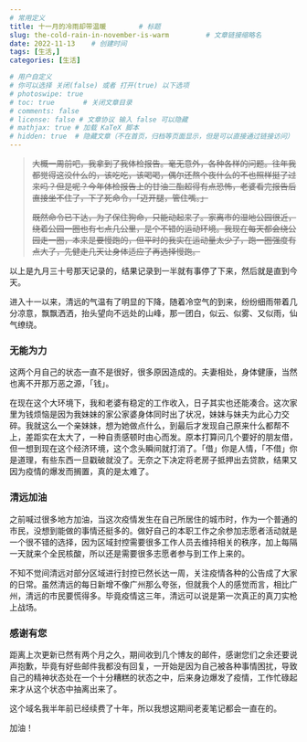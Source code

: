 ```yaml
---
# 常用定义
title: 十一月的冷雨却带温暖        # 标题
slug: the-cold-rain-in-november-is-warm         # 文章链接缩略名
date: 2022-11-13    # 创建时间
tags: [生活,]
categories: [生活]

# 用户自定义
# 你可以选择 关闭(false) 或者 打开(true) 以下选项
# photoswipe: true
# toc: true       # 关闭文章目录
# comments: false
# license: false # 文章协议 输入 false 可以隐藏
# mathjax: true # 加载 KaTeX 脚本
# hidden: true  # 隐藏文章（不在首页，归档等页面显示，但是可以直接通过链接访问）
---
```


> ~~大概一周前吧，我拿到了我体检报告。毫无意外，各种各样的问题。往年我都觉得这没什么的，该吃吃，该喝喝，偶尔还熬个夜什么的不也照样挺了过来吗？但是呢？今年体检报告上的甘油三酯超得有点恐怖，老婆看完报告后直接坐不住了，下了死命令，「迈开腿，管住嘴。」~~
>
> ~~既然命令已下达，为了保住狗命，只能动起来了。家离市的湿地公园很近，绕着公园一圈也有七点几公里，是个不错的运动环境。我现在每天都会绕公园走一圈，本来是要慢跑的，但平时的我实在运动量太少了，跑一圈强度有点大了，先健走几天让身体适应了再选择慢跑。~~

以上是九月三十号那天记录的，结果记录到一半就有事停了下来，然后就是直到今天。

进入十一以来，清远的气温有了明显的下降，随着冷空气的到来，纷纷细雨带着几分凉意，飘飘洒洒，抬头望向不远处的山峰，那一团白，似云、似雾、又似雨，仙气缭绕。

### 无能为力

这两个月自己的状态一直不是很好，很多原因造成的。夫妻相处，身体健康，当然也离不开那万恶之源，「钱」。

在现在这个大环境下，我和老婆有稳定的工作收入，日子其实也还能凑合。这次家里为钱烦恼是因为我妹妹的家公家婆身体同时出了状况，妹妹与妹夫为此心力交碎。我就这么一个亲妹妹，想为她做点什么，到最后才发现自己原来什么都帮不上，差距实在太大了，一种自责感顿时由心而发。原本打算问几个要好的朋友借，但一想到现在这个经济环境，这个念头瞬间就打消了。「借」你是人情，「不借」你是道理，有些东西一旦戳破就没了。无奈之下决定将老房子抵押出去贷款，结果又因为疫情的爆发而搁置，真的是太难了。

### 清远加油

之前喊过很多地方加油，当这次疫情发生在自己所居住的城市时，作为一个普通的市民，没想到能做的事情还挺多的。做好自己的本职工作之余参加志愿者活动就是一个很不错的选择，因为区域封控需要很多工作人员去维持相关的秩序，加上每隔一天就来个全民核酸，所以还是需要很多志愿者参与到工作上来的。

不知不觉间清远对部分区域进行封控已然长达一周，关注疫情各种的公告成了大家的日常。虽然清远的每日新增不像广州那么夸张，但就我个人的感觉而言，相比广州，清远的市民要慌得多。毕竟疫情这三年，清远可以说是第一次真正的真刀实枪上战场。

### 感谢有您

距离上次更新已然有两个月之久，期间收到几个博友的邮件，感谢您们之余还要说声抱歉，毕竟有好些邮件我都没有回复，一开始是因为自己被各种事情困扰，导致自己的精神状态处在一个十分糟糕的状态之中，后来身边爆发了疫情，工作忙碌起来才从这个状态中抽离出来了。

这个域名我半年前已经续费了十年，所以我想这期间老麦笔记都会一直在的。

加油！
